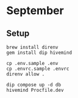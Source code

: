 # September

## Setup

```
brew install direnv
gem install dip hivemind

cp .env.sample .env
cp .envrc.sample .envrc
direnv allow .

dip compose up -d db
hivemind Procfile.dev
```
